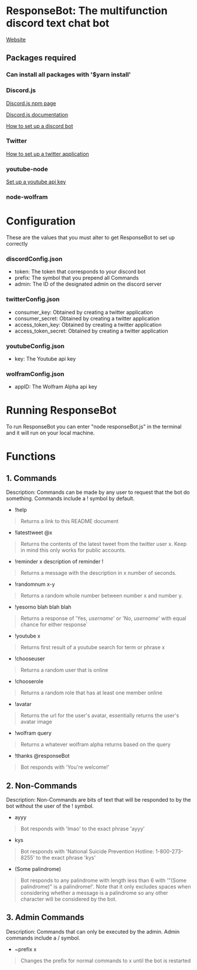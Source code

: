 # ResponseBot: The multifunction discord text chat bot
[Website](https://kvanland.github.io/responseBot/)
## Packages required
### Can install all packages with '$yarn install'

### Discord.js
[Discord.js npm page](https://www.npmjs.com/package/discord.js)

[Discord.js documentation](https://discord.js.org/#/docs/main/stable/general/welcome)

[How to set up a discord bot](https://github.com/reactiflux/discord-irc/wiki/Creating-a-discord-bot-&-getting-a-token )

### Twitter
[How to set up a twitter application](http://techknights.org/workshops/nodejs-twitterbot/)

### youtube-node
[Set up a youtube api key](https://console.developers.google.com/apis/dashboard)

### node-wolfram

# Configuration
These are the values that you must alter to get ResponseBot to set up correctly


### discordConfig.json
- token: The token that corresponds to your discord bot
- prefix: The symbol that you prepend all Commands
- admin: The ID of the designated admin on the discord server

### twitterConfig.json
- consumer_key: Obtained by creating a twitter application
- consumer_secret: Obtained by creating a twitter application
- access_token_key: Obtained by creating a twitter application
- access_token_secret: Obtained by creating a twitter application

### youtubeConfig.json
- key: The Youtube api key

### wolframConfig.json
- appID: The Wolfram Alpha api key

# Running ResponseBot
To run ResponseBot you can enter "node responseBot.js" in the terminal and it will run on your local machine.


# Functions

## 1. Commands
Description: Commands can be made by any user to request that the bot do something. Commands include a ! symbol by default.
- !help
> Returns a link to this README document

- !latesttweet @x
> Returns the contents of the latest tweet from the twitter user x. Keep in mind this only works for public accounts.

- !reminder x description of reminder !
> Returns a message with the description in x number of seconds.

- !randomnum x-y
> Returns a random whole number between number x and number y.

- !yesorno blah blah blah
> Returns a response of 'Yes, *username*' or 'No, *username*' with equal chance for either response`

- !youtube x
> Returns first result of a youtube search for term or phrase x

- !chooseuser
> Returns a random user that is online

- !chooserole
> Returns a random role that has at least one member online

- !avatar
> Returns the url for the user's avatar, essentially returns the user's avatar image

- !wolfram query
> Returns a whatever wolfram alpha returns based on the query

- !thanks @responseBot
> Bot responds with 'You're welcome!'

## 2. Non-Commands
Description: Non-Commands are bits of text that will be responded to by the bot without the user of the ! symbol.

- ayyy
> Bot responds with 'lmao' to the exact phrase 'ayyy'

- kys
> Bot responds with 'National Suicide Prevention Hotline: 1-800-273-8255' to the exact phrase 'kys'

- (Some palindrome)
> Bot responds to any palindrome with length less than 6 with '"(Some palindrome)" is a palindrome!'. Note that it only excludes spaces when considering whether a message is a palindrome so any other character will be considered by the bot.

## 3. Admin Commands
Description: Commands that can only be executed by the admin. Admin commands include a / symbol.
- ~prefix x
> Changes the prefix for normal commands to x until the bot is restarted
